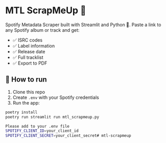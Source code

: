 # MTL ScrapMeUp 🎵

Spotify Metadata Scraper built with Streamlit and Python 🐍. Paste a link to any Spotify album or track and get:

- ✅ ISRC codes  
- ✅ Label information  
- ✅ Release date  
- ✅ Full tracklist  
- ✅ Export to PDF

## 🚀 How to run

1. Clone this repo  
2. Create `.env` with your Spotify credentials  
3. Run the app:

```bash
poetry install
poetry run streamlit run mtl_scrapmeup.py

Please add to your .env file
SPOTIFY_CLIENT_ID=your_client_id
SPOTIFY_CLIENT_SECRET=your_client_secret# mtl-scrapmeup

